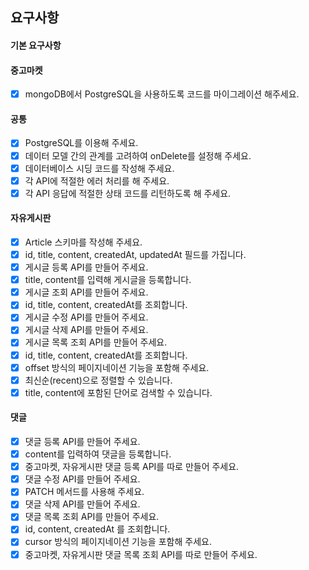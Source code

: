 ## 요구사항

#### 기본 요구사항

#### 중고마켓

- [x] mongoDB에서 PostgreSQL을 사용하도록 코드를 마이그레이션 해주세요.

#### 공통

- [x] PostgreSQL를 이용해 주세요.
- [x] 데이터 모델 간의 관계를 고려하여 onDelete를 설정해 주세요.
- [x] 데이터베이스 시딩 코드를 작성해 주세요.
- [x] 각 API에 적절한 에러 처리를 해 주세요.
- [x] 각 API 응답에 적절한 상태 코드를 리턴하도록 해 주세요.

#### 자유게시판

- [x] Article 스키마를 작성해 주세요.
- [x] id, title, content, createdAt, updatedAt 필드를 가집니다.
- [x] 게시글 등록 API를 만들어 주세요.
- [x] title, content를 입력해 게시글을 등록합니다.
- [x] 게시글 조회 API를 만들어 주세요.
- [x] id, title, content, createdAt를 조회합니다.
- [x] 게시글 수정 API를 만들어 주세요.
- [x] 게시글 삭제 API를 만들어 주세요.
- [x] 게시글 목록 조회 API를 만들어 주세요.
- [x] id, title, content, createdAt를 조회합니다.
- [x] offset 방식의 페이지네이션 기능을 포함해 주세요.
- [x] 최신순(recent)으로 정렬할 수 있습니다.
- [x] title, content에 포함된 단어로 검색할 수 있습니다.

#### 댓글

- [x] 댓글 등록 API를 만들어 주세요.
- [x] content를 입력하여 댓글을 등록합니다.
- [x] 중고마켓, 자유게시판 댓글 등록 API를 따로 만들어 주세요.
- [x] 댓글 수정 API를 만들어 주세요.
- [x] PATCH 메서드를 사용해 주세요.
- [x] 댓글 삭제 API를 만들어 주세요.
- [x] 댓글 목록 조회 API를 만들어 주세요.
- [x] id, content, createdAt 를 조회합니다.
- [x] cursor 방식의 페이지네이션 기능을 포함해 주세요.
- [x] 중고마켓, 자유게시판 댓글 목록 조회 API를 따로 만들어 주세요.
